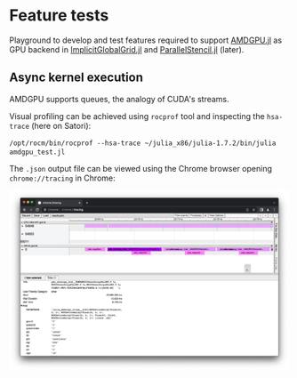 # Feature tests

Playground to develop and test features required to support [AMDGPU.jl](https://github.com/JuliaGPU/AMDGPU.jl) as GPU backend in [ImplicitGlobalGrid.jl](https://github.com/eth-cscs/ImplicitGlobalGrid.jl) and [ParallelStencil.jl](https://github.com/omlins/ParallelStencil.jl) (later).

## Async kernel execution
AMDGPU supports queues, the analogy of CUDA's streams.

Visual profiling can be achieved using `rocprof` tool and inspecting the `hsa-trace` (here on Satori):

```
/opt/rocm/bin/rocprof --hsa-trace ~/julia_x86/julia-1.7.2/bin/julia amdgpu_test.jl
```

The `.json` output file can be viewed using the Chrome browser opening `chrome://tracing` in Chrome:

![](/docs/rocprof_chrome_tracer.png)
